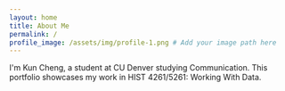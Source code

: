 ```yaml
---
layout: home
title: About Me
permalink: /
profile_image: /assets/img/profile-1.png # Add your image path here
---
```


I'm Kun Cheng, a student at CU Denver studying Communication. This portfolio showcases my work in HIST 4261/5261: Working With Data.

